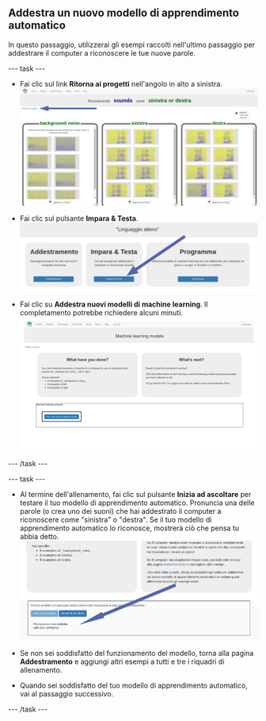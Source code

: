 ## Addestra un nuovo modello di apprendimento automatico
In questo passaggio, utilizzerai gli esempi raccolti nell'ultimo passaggio per addestrare il computer a riconoscere le tue nuove parole.

--- task ---

+ Fai clic sul link **Ritorna ai progetti** nell'angolo in alto a sinistra. ![Freccia che punta al pulsante ritorna ai progetti](images/8-right-annotated.png)

+ Fai clic sul pulsante **Impara & Testa**. ![Freccia che punta al pulsante Impara e Testa](images/learn-test-annotated.png)

+ Fai clic su **Addestra nuovi modelli di machine learning**. Il completamento potrebbe richiedere alcuni minuti. ![Freccia che punta a Addestra nuovi modelli di machine learning](images/train-annotated.png)

--- /task ---

--- task ---

+ Al termine dell'allenamento, fai clic sul pulsante **Inizia ad ascoltare** per testare il tuo modello di apprendimento automatico. Pronuncia una delle parole (o crea uno dei suoni) che hai addestrato il computer a riconoscere come "sinistra" o "destra". Se il tuo modello di apprendimento automatico lo riconosce, mostrerà ciò che pensa tu abbia detto. ![Freccia che indica ciò che il computer pensa tu abbia fatto](images/start-listening-annotated.png)

+ Se non sei soddisfatto del funzionamento del modello, torna alla pagina **Addestramento** e aggiungi altri esempi a tutti e tre i riquadri di allenamento.

+ Quando sei soddisfatto del tuo modello di apprendimento automatico, vai al passaggio successivo.

--- /task ---
